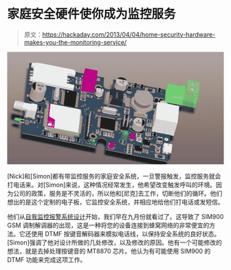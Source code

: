 # 家庭安全硬件使你成为监控服务

> 原文：<https://hackaday.com/2013/04/04/home-security-hardware-makes-you-the-monitoring-service/>

![diy-home-security](img/22b4b92f6a90889145c5333c09e0bb97.png)

[Nick]和[Simon]都有带监控服务的家庭安全系统，一旦警报触发，监控服务就会打电话来。对[Simon]来说，这种情况经常发生，他希望改变触发呼叫的环境。因为公司的政策，服务是不灵活的，所以他和[尼克]去工作，切断他们的循环。他们想出的是这个定制的电子板，它监控安全系统，并相应地给他们打电话或发短信。

他们从[自我监控报警系统设计](http://hackaday.com/2012/09/18/self-monitoring-a-home-alarm-system/)开始，我们早在九月份就看过了。这导致了 SIM900 GSM 调制解调器的出现，这是一种将您的设备连接到蜂窝网络的非常便宜的方法。它还使用 DTMF 按键音解码器来模拟电话线，以保持安全系统的良好状态。[Simon]强调了他对设计所做的几处修改，以及修改的原因。他有一个可能修改的想法，就是去掉处理按键音的 MT8870 芯片。他认为有可能使用 SIM900 的 DTMF 功能来完成这项工作。
